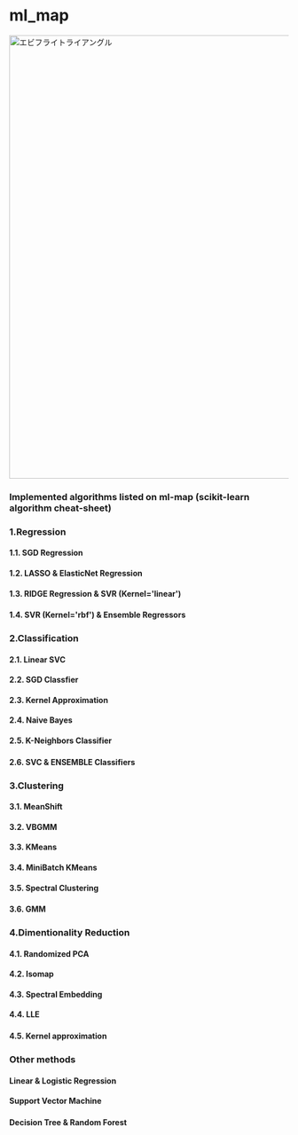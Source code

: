 # ml_map
<img width="800" src="https://user-images.githubusercontent.com/60038634/138719935-d4cf8094-9cc3-4afd-ace5-aa6a8b134af3.png" alt="エビフライトライアングル" title="サンプル">

### Implemented algorithms listed on ml-map (scikit-learn algorithm cheat-sheet)  

### 1.Regression
  #### 1.1. SGD Regression
  #### 1.2. LASSO & ElasticNet Regression
  #### 1.3. RIDGE Regression & SVR (Kernel='linear')
  #### 1.4. SVR (Kernel='rbf') & Ensemble Regressors　　

### 2.Classification
#### 2.1. Linear SVC
#### 2.2. SGD Classfier
#### 2.3. Kernel Approximation
#### 2.4. Naive Bayes
#### 2.5. K-Neighbors Classifier
#### 2.6. SVC & ENSEMBLE Classifiers　　

### 3.Clustering
#### 3.1. MeanShift
#### 3.2. VBGMM
#### 3.3. KMeans
#### 3.4. MiniBatch KMeans
#### 3.5. Spectral Clustering
#### 3.6. GMM　　

### 4.Dimentionality Reduction
#### 4.1. Randomized PCA
#### 4.2. Isomap
#### 4.3. Spectral Embedding
#### 4.4. LLE
#### 4.5. Kernel approximation　　

### Other methods ###
#### Linear & Logistic Regression
#### Support Vector Machine
#### Decision Tree & Random Forest　　
